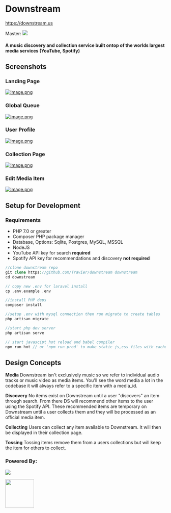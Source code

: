 <h1>Downstream</h1>

https://downstream.us

<p>Master: <img src="https://travis-ci.com/Travier/downstream.svg?token=WQrNcAcxWXTGaqEEdVh4&branch=master" /></p>

#### A music discovery and collection service built ontop of the worlds largest media services (YouTube, Spotify)

## Screenshots
### Landing Page
[![image.png](https://i.postimg.cc/8cfZYNWL/image.png)](https://downstream.us)
### Global Queue
[![image.png](https://i.postimg.cc/zGvF2Jrv/image.png)](https://downstream.us)
### User Profile
[![image.png](https://i.postimg.cc/MTmBK4Sg/image.png)](https://downstream.us)
### Collection Page
[![image.png](https://i.postimg.cc/X7cP6Nmg/image.png)](https://downstream.us)
### Edit Media Item
[![image.png](https://i.postimg.cc/DyjqXtXT/image.png)](https://downstream.us)


## Setup for Development
### Requirements
- PHP 7.0 or greater
- Composer PHP package manager
- Database, Options: Sqlite, Postgres, MySQL, MSSQL
- NodeJS
- YouTube API key for search **required**
- Spotify API key for recommendations and discovery **not required**

```php
//clone downstream repo
git clone https://github.com/Travier/downstream downstream
cd downstream

// copy new .env for laravel install
cp .env.example .env

//install PHP deps
composer install

//setup .env with mysql connection then run migrate to create tables
php artisan migrate

//start php dev server
php artisan serve

// start javascipt hot reload and babel compiler
npm run hot // or 'npm run prod' to make static js,css files with cache busting
```


## Design Concepts

**Media** Downstream isn't exclusively music so we refer to individual audio tracks or music video as media items. You'll see the word media a lot in the codebase it will always refer to a specific item with a media_id.

**Discovery** No items exist on Downstream until a user "discovers" an item through search. From there DS will recommend other items to the user using the Spotify API. These recommended items are temporary on Downstream until a user collects them and they will be processed as an official media item.

**Collecting** Users can collect any item available to Downstream. It will then be displayed in their collection page.

**Tossing** Tossing items remove them from a users collections but will keep the item for others to collect.

<h3>Powered By:</h3>
<p><img src="https://laravel.com/assets/img/components/logo-laravel.svg"></p>
<a href="https://vuejs.org"><img height="90" width="90" src="https://vuejs.org/images/logo.png"></a>
